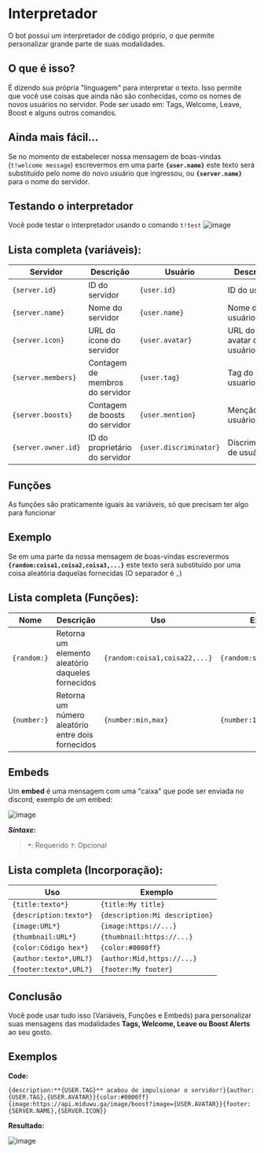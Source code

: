 # Interpretador

O bot possui um interpretador de código próprio, o que permite personalizar grande parte de suas modalidades.

## O que é isso?
É dizendo sua própria "linguagem" para interpretar o texto. Isso permite que você use coisas que ainda não são conhecidas, como os nomes de novos usuários no servidor.
Pode ser usado em: Tags, Welcome, Leave, Boost e alguns outros comandos.
## Ainda mais fácil...
Se no momento de estabelecer nossa mensagem de boas-vindas (`t!welcome message`) escrevermos em uma parte **`{user.name}`** este texto será substituído pelo nome do novo usuário que ingressou, ou **`{server.name}`** para o nome do servidor.
## Testando o interpretador
Você pode testar o interpretador usando o comando `t!test`
![image](https://user-images.githubusercontent.com/83442808/169930353-d40f34c1-357d-479d-a04d-1792a95b6fad.png)
## Lista completa (variáveis):

|     Servidor         |      Descrição                 |     Usuário           |      Descrição             |
|--------------------|----------------------------------|-----------------------|----------------------------|
| `{server.id}`      |  ID do servidor                  | `{user.id}`           |  ID do usuário             |
| `{server.name}`    |  Nome do servidor                | `{user.name}`         |  Nome do usuário           |
| `{server.icon}`    |  URL do ícone do servidor        | `{user.avatar}`       |  URL do avatar do usuário  |
| `{server.members}` |  Contagem de membros do servidor | `{user.tag}`          |  Tag do usuario            |
| `{server.boosts}`  |  Contagem de boosts do servidor  | `{user.mention}`      |  Menção do usuário         |
| `{server.owner.id}`|  ID do proprietário do servidor  | `{user.discriminator}`|  Discriminador de usuário  |

## Funções
As funções são praticamente iguais às variáveis, só que precisam ter algo para funcionar

## Exemplo
Se em uma parte da nossa mensagem de boas-vindas escrevermos **`{random:coisa1,coisa2,coisa3,...}`** este texto será substituído por uma coisa aleatória daquelas fornecidas (O separador é `,`)
## Lista completa (Funções):
|     Nome      |     Descrição                                      |     Uso                      |     Exemplo             |
|-----------------|--------------------------------------------------|------------------------------|-------------------------|
| `{random:}`     |Retorna um elemento aleatório daqueles fornecidos | `{random:coisa1,coisa22,...}`|`{random:sim,não,talvez}`|
| `{number:}`     |Retorna um número aleatório entre dois fornecidos | `{number:min,max}`           |`{number:1,100}`         |

## Embeds
Um __embed__ é uma mensagem com uma "caixa" que pode ser enviada no discord, exemplo de um embed:

![image](https://user-images.githubusercontent.com/83442808/169933761-8d2bfd6a-3b48-4aad-9dec-7f6bb58682e5.png)

__***Sintaxe:***__
> **`*`**: Requerido
> **`?`**: Opcional
## Lista completa (Incorporação):
|       Uso             |       Exemplo                 |
|-----------------------|-------------------------------|
|`{title:texto*}`       |`{title:My title}`             |
|`{description:texto*}` |`{description:Mi description}` |
|`{image:URL*}`         |`{image:https://...}`          |
|`{thumbnail:URL*}`     |`{thumbnail:https://...}`      |
|`{color:Código hex*}`  |`{color:#0000ff}`              |
|`{author:texto*,URL?}` |`{author:Mid,https://...}`     |
|`{footer:texto*,URL?}` |`{footer:My footer}`           |

## Conclusão
Você pode usar tudo isso (Variáveis, Funções e Embeds) para personalizar suas mensagens das modalidades __Tags, Welcome, Leave ou Boost Alerts__ ao seu gosto.

## Exemplos
**Code:**
```
{description:**{USER.TAG}** acabou de impulsionar o servidor!}{author:{USER.TAG},{USER.AVATAR}}{color:#0000ff}{image:https://api.miduwu.ga/image/boost?image={USER.AVATAR}}{footer:{SERVER.NAME},{SERVER.ICON}}
```
**Resultado:**

![image](https://user-images.githubusercontent.com/83442808/169934438-e4b01ed5-8bf7-4d41-a1b2-ab824f6befa6.png)
